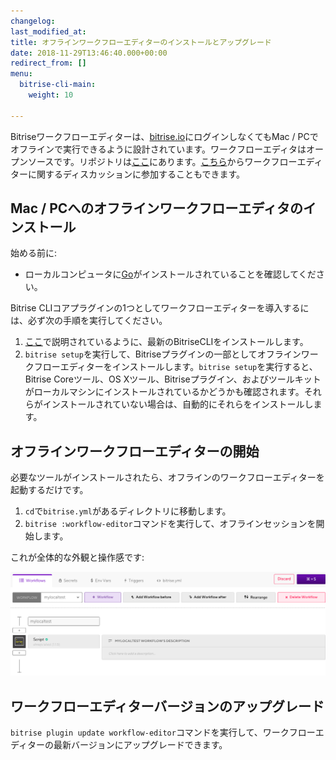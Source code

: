 ```yaml
---
changelog: 
last_modified_at: 
title: オフラインワークフローエディターのインストールとアップグレード
date: 2018-11-29T13:46:40.000+00:00
redirect_from: []
menu:
  bitrise-cli-main:
    weight: 10

---
```


Bitriseワークフローエディターは、[bitrise.io](https://www.bitrise.io/)にログインしなくてもMac / PCでオフラインで実行できるように設計されています。ワークフローエディタはオープンソースです。リポジトリは[ここ](https://github.com/bitrise-io/bitrise-workflow-editor)にあります。[こちら](https://discuss.bitrise.io/t/workflow-editor-v2-open-source-offline-workflow-editor/39)からワークフローエディターに関するディスカッションに参加することもできます。

## Mac / PCへのオフラインワークフローエディタのインストール

始める前に:

* ローカルコンピュータに[Go](https://golang.org/)がインストールされていることを確認してください。

Bitrise CLIコアプラグインの1つとしてワークフローエディターを導入するには、必ず次の手順を実行してください。

1. [ここ](/bitrise-cli/installation/)で説明されているように、最新のBitriseCLIをインストールします。
2. `bitrise setup`を実行して、Bitriseプラグインの一部としてオフラインワークフローエディターをインストールします。`bitrise setup`を実行すると、Bitrise Coreツール、OS Xツール、Bitriseプラグイン、およびツールキットがローカルマシンにインストールされているかどうかも確認されます。それらがインストールされていない場合は、自動的にそれらをインストールします。

## オフラインワークフローエディターの開始

必要なツールがインストールされたら、オフラインのワークフローエディターを起動するだけです。

1. `cd`で`bitrise.yml`があるディレクトリに移動します。
2. `bitrise :workflow-editor`コマンドを実行して、オフラインセッションを開始します。

これが全体的な外観と操作感です:

![{{ page.title }}](/img/offline-workflow-editor.png)

## ワークフローエディターバージョンのアップグレード

`bitrise plugin update workflow-editor`コマンドを実行して、ワークフローエディターの最新バージョンにアップグレードできます。